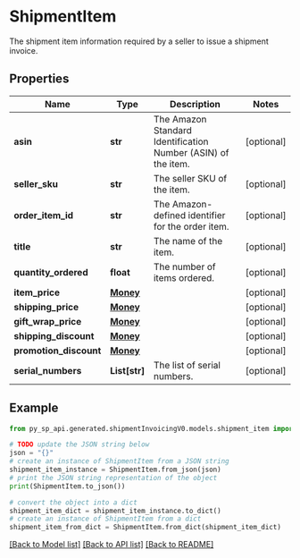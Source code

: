 # ShipmentItem

The shipment item information required by a seller to issue a shipment invoice.

## Properties

Name | Type | Description | Notes
------------ | ------------- | ------------- | -------------
**asin** | **str** | The Amazon Standard Identification Number (ASIN) of the item. | [optional] 
**seller_sku** | **str** | The seller SKU of the item. | [optional] 
**order_item_id** | **str** | The Amazon-defined identifier for the order item. | [optional] 
**title** | **str** | The name of the item. | [optional] 
**quantity_ordered** | **float** | The number of items ordered. | [optional] 
**item_price** | [**Money**](Money.md) |  | [optional] 
**shipping_price** | [**Money**](Money.md) |  | [optional] 
**gift_wrap_price** | [**Money**](Money.md) |  | [optional] 
**shipping_discount** | [**Money**](Money.md) |  | [optional] 
**promotion_discount** | [**Money**](Money.md) |  | [optional] 
**serial_numbers** | **List[str]** | The list of serial numbers. | [optional] 

## Example

```python
from py_sp_api.generated.shipmentInvoicingV0.models.shipment_item import ShipmentItem

# TODO update the JSON string below
json = "{}"
# create an instance of ShipmentItem from a JSON string
shipment_item_instance = ShipmentItem.from_json(json)
# print the JSON string representation of the object
print(ShipmentItem.to_json())

# convert the object into a dict
shipment_item_dict = shipment_item_instance.to_dict()
# create an instance of ShipmentItem from a dict
shipment_item_from_dict = ShipmentItem.from_dict(shipment_item_dict)
```
[[Back to Model list]](../README.md#documentation-for-models) [[Back to API list]](../README.md#documentation-for-api-endpoints) [[Back to README]](../README.md)


